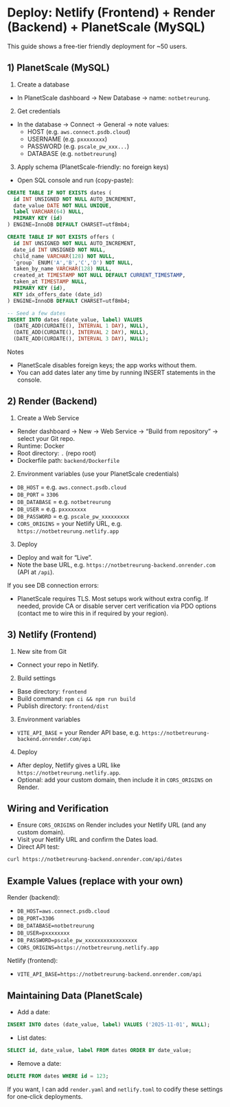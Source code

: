 # Deploy: Netlify (Frontend) + Render (Backend) + PlanetScale (MySQL)

This guide shows a free-tier friendly deployment for ~50 users.

## 1) PlanetScale (MySQL)

1) Create a database
- In PlanetScale dashboard → New Database → name: `notbetreurung`.

2) Get credentials
- In the database → Connect → General → note values:
  - HOST (e.g. `aws.connect.psdb.cloud`)
  - USERNAME (e.g. `pxxxxxxxx`)
  - PASSWORD (e.g. `pscale_pw_xxx...`)
  - DATABASE (e.g. `notbetreurung`)

3) Apply schema (PlanetScale-friendly: no foreign keys)
- Open SQL console and run (copy-paste):

```sql
CREATE TABLE IF NOT EXISTS dates (
  id INT UNSIGNED NOT NULL AUTO_INCREMENT,
  date_value DATE NOT NULL UNIQUE,
  label VARCHAR(64) NULL,
  PRIMARY KEY (id)
) ENGINE=InnoDB DEFAULT CHARSET=utf8mb4;

CREATE TABLE IF NOT EXISTS offers (
  id INT UNSIGNED NOT NULL AUTO_INCREMENT,
  date_id INT UNSIGNED NOT NULL,
  child_name VARCHAR(128) NOT NULL,
  `group` ENUM('A','B','C','D') NOT NULL,
  taken_by_name VARCHAR(128) NULL,
  created_at TIMESTAMP NOT NULL DEFAULT CURRENT_TIMESTAMP,
  taken_at TIMESTAMP NULL,
  PRIMARY KEY (id),
  KEY idx_offers_date (date_id)
) ENGINE=InnoDB DEFAULT CHARSET=utf8mb4;

-- Seed a few dates
INSERT INTO dates (date_value, label) VALUES
  (DATE_ADD(CURDATE(), INTERVAL 1 DAY), NULL),
  (DATE_ADD(CURDATE(), INTERVAL 2 DAY), NULL),
  (DATE_ADD(CURDATE(), INTERVAL 3 DAY), NULL);
```

Notes
- PlanetScale disables foreign keys; the app works without them.
- You can add dates later any time by running INSERT statements in the console.

## 2) Render (Backend)

1) Create a Web Service
- Render dashboard → New → Web Service → “Build from repository” → select your Git repo.
- Runtime: Docker
- Root directory: `.` (repo root)
- Dockerfile path: `backend/Dockerfile`

2) Environment variables (use your PlanetScale credentials)
- `DB_HOST` = e.g. `aws.connect.psdb.cloud`
- `DB_PORT` = `3306`
- `DB_DATABASE` = e.g. `notbetreurung`
- `DB_USER` = e.g. `pxxxxxxxx`
- `DB_PASSWORD` = e.g. `pscale_pw_xxxxxxxxx`
- `CORS_ORIGINS` = your Netlify URL, e.g. `https://notbetreurung.netlify.app`

3) Deploy
- Deploy and wait for “Live”.
- Note the base URL, e.g. `https://notbetreurung-backend.onrender.com` (API at `/api`).

If you see DB connection errors:
- PlanetScale requires TLS. Most setups work without extra config. If needed, provide CA or disable server cert verification via PDO options (contact me to wire this in if required by your region).

## 3) Netlify (Frontend)

1) New site from Git
- Connect your repo in Netlify.

2) Build settings
- Base directory: `frontend`
- Build command: `npm ci && npm run build`
- Publish directory: `frontend/dist`

3) Environment variables
- `VITE_API_BASE` = your Render API base, e.g. `https://notbetreurung-backend.onrender.com/api`

4) Deploy
- After deploy, Netlify gives a URL like `https://notbetreurung.netlify.app`.
- Optional: add your custom domain, then include it in `CORS_ORIGINS` on Render.

## Wiring and Verification

- Ensure `CORS_ORIGINS` on Render includes your Netlify URL (and any custom domain).
- Visit your Netlify URL and confirm the Dates load.
- Direct API test:

```sh
curl https://notbetreurung-backend.onrender.com/api/dates
```

## Example Values (replace with your own)

Render (backend):
- `DB_HOST=aws.connect.psdb.cloud`
- `DB_PORT=3306`
- `DB_DATABASE=notbetreurung`
- `DB_USER=pxxxxxxxx`
- `DB_PASSWORD=pscale_pw_xxxxxxxxxxxxxxxxx`
- `CORS_ORIGINS=https://notbetreurung.netlify.app`

Netlify (frontend):
- `VITE_API_BASE=https://notbetreurung-backend.onrender.com/api`

## Maintaining Data (PlanetScale)

- Add a date:
```sql
INSERT INTO dates (date_value, label) VALUES ('2025-11-01', NULL);
```
- List dates:
```sql
SELECT id, date_value, label FROM dates ORDER BY date_value;
```
- Remove a date:
```sql
DELETE FROM dates WHERE id = 123;
```

If you want, I can add `render.yaml` and `netlify.toml` to codify these settings for one‑click deployments.
